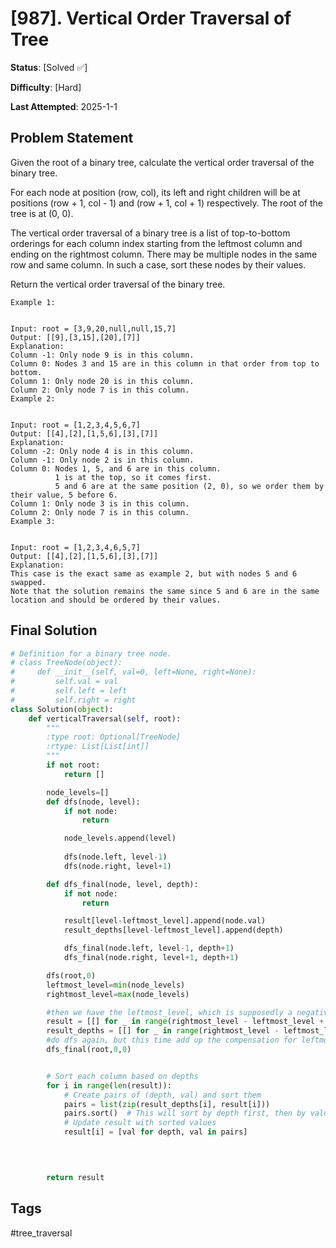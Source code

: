 # [987]. Vertical Order Traversal of Tree

**Status**: [Solved ✅]

**Difficulty**: [Hard]

**Last Attempted**: 2025-1-1

## Problem Statement

Given the root of a binary tree, calculate the vertical order traversal of the binary tree.

For each node at position (row, col), its left and right children will be at positions (row + 1, col - 1) and (row + 1, col + 1) respectively. The root of the tree is at (0, 0).

The vertical order traversal of a binary tree is a list of top-to-bottom orderings for each column index starting from the leftmost column and ending on the rightmost column. There may be multiple nodes in the same row and same column. In such a case, sort these nodes by their values.

Return the vertical order traversal of the binary tree.

```
Example 1:


Input: root = [3,9,20,null,null,15,7]
Output: [[9],[3,15],[20],[7]]
Explanation:
Column -1: Only node 9 is in this column.
Column 0: Nodes 3 and 15 are in this column in that order from top to bottom.
Column 1: Only node 20 is in this column.
Column 2: Only node 7 is in this column.
Example 2:


Input: root = [1,2,3,4,5,6,7]
Output: [[4],[2],[1,5,6],[3],[7]]
Explanation:
Column -2: Only node 4 is in this column.
Column -1: Only node 2 is in this column.
Column 0: Nodes 1, 5, and 6 are in this column.
          1 is at the top, so it comes first.
          5 and 6 are at the same position (2, 0), so we order them by their value, 5 before 6.
Column 1: Only node 3 is in this column.
Column 2: Only node 7 is in this column.
Example 3:


Input: root = [1,2,3,4,6,5,7]
Output: [[4],[2],[1,5,6],[3],[7]]
Explanation:
This case is the exact same as example 2, but with nodes 5 and 6 swapped.
Note that the solution remains the same since 5 and 6 are in the same location and should be ordered by their values.
```

## Final Solution

```python
# Definition for a binary tree node.
# class TreeNode(object):
#     def __init__(self, val=0, left=None, right=None):
#         self.val = val
#         self.left = left
#         self.right = right
class Solution(object):
    def verticalTraversal(self, root):
        """
        :type root: Optional[TreeNode]
        :rtype: List[List[int]]
        """
        if not root:
            return []

        node_levels=[]
        def dfs(node, level):
            if not node:
                return

            node_levels.append(level)
            
            dfs(node.left, level-1)
            dfs(node.right, level+1)

        def dfs_final(node, level, depth):
            if not node:
                return

            result[level-leftmost_level].append(node.val)
            result_depths[level-leftmost_level].append(depth)

            dfs_final(node.left, level-1, depth+1)
            dfs_final(node.right, level+1, depth+1)

        dfs(root,0)
        leftmost_level=min(node_levels)
        rightmost_level=max(node_levels)

        #then we have the leftmost_level, which is supposedly a negative number
        result = [[] for _ in range(rightmost_level - leftmost_level + 1)]
        result_depths = [[] for _ in range(rightmost_level - leftmost_level + 1)]
        #do dfs again, but this time add up the compensation for leftmost_level
        dfs_final(root,0,0)


        # Sort each column based on depths
        for i in range(len(result)):
            # Create pairs of (depth, val) and sort them
            pairs = list(zip(result_depths[i], result[i]))
            pairs.sort()  # This will sort by depth first, then by value
            # Update result with sorted values
            result[i] = [val for depth, val in pairs]
                    


            
        return result

```

## Tags
#tree_traversal